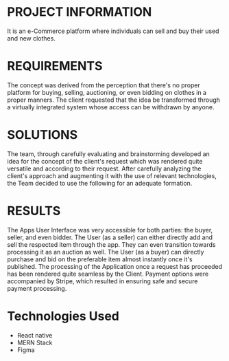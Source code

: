 
# PROJECT INFORMATION

It is an e-Commerce platform where individuals can sell and buy their used and new clothes.

# REQUIREMENTS

The concept was derived from the perception that there's no proper platform for buying, selling, auctioning, or even bidding on clothes in a proper manners. The client requested that the idea be transformed through a virtually integrated system whose access can be withdrawn by anyone.

# SOLUTIONS

The team, through carefully evaluating and brainstorming developed an idea for the concept of the client's request which was rendered quite versatile and according to their request. After carefully analyzing the client's approach and augmenting it with the use of relevant technologies, the Team decided to use the following for an adequate formation.

# RESULTS

The Apps User Interface was very accessible for both parties: the buyer, seller, and even bidder. The User (as a seller) can either directly add and sell the respected item through the app. They can even transition towards processing it as an auction as well. The User (as a buyer) can directly purchase and bid on the preferable item almost instantly once it's published. The processing of the Application once a request has proceeded has been rendered quite seamless by the Client. Payment options were accompanied by Stripe, which resulted in ensuring safe and secure payment processing.

# Technologies Used

- React native
- MERN Stack
- Figma


<!-- # Project Link

[Kronolizer](https://play.google.com/store/apps/details?id=com.kronolizer) -->
